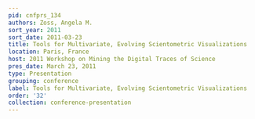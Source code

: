 ```yaml
---
pid: cnfprs_134
authors: Zoss, Angela M.
sort_year: 2011
sort_date: 2011-03-23
title: Tools for Multivariate, Evolving Scientometric Visualizations
location: Paris, France
host: 2011 Workshop on Mining the Digital Traces of Science
pres_date: March 23, 2011
type: Presentation
grouping: conference
label: Tools for Multivariate, Evolving Scientometric Visualizations
order: '32'
collection: conference-presentation
---
```

